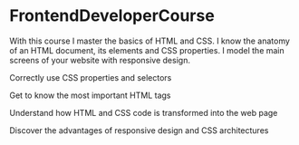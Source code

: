 # FrontendDeveloperCourse

With this course I master the basics of HTML and CSS.
I know the anatomy of an HTML document, its elements and CSS properties.
I model the main screens of your website with responsive design.

Correctly use CSS properties and selectors

Get to know the most important HTML tags

Understand how HTML and CSS code is transformed into the web page

Discover the advantages of responsive design and CSS architectures
